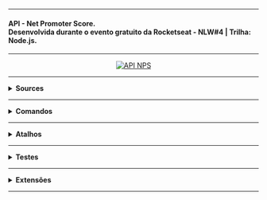 <hr />

<h4>API - Net Promoter Score.<br />Desenvolvida durante o evento gratuito da Rocketseat - NLW#4 | Trilha: Node.js.</h4>

<hr />

<p align="center">
  <a href="#">
    <img 
         src="https://github.com/lucasrmagalhaes/API_NPS_NLW4-Node.js/blob/main/api/src/assets/img/project.jpg" 
         alt="API NPS" 
    />
  </a>
</p>

<hr />

<details>
  <summary><strong>Sources</strong></summary>
  <br />
  
  - [yup](https://github.com/jquense/yup)
  - [handlebarsjs](https://handlebarsjs.com/)
  - [Ethereal](https://ethereal.email/)
  - [Nodemailer](https://nodemailer.com/about/)
  - [supertest](https://www.npmjs.com/package/supertest)
  - [Beekeeper](https://www.beekeeperstudio.io/)
  - [TypeORM](https://typeorm.io/#/)
  - [Knex.js](http://knexjs.org/)
  - [Yarn](https://yarnpkg.com/getting-started/install)
  
</details>

<hr />

<details>
    <summary><strong>Comandos</strong></summary>
    <br />
    <p><strong>Comandos utilizados durante o desenvolvimento da API:</strong></p>
    <br />
    <pre>yarn init</pre>
    <pre>yarn add express</pre>
    <pre>yarn add @types/express -D</pre>
    <pre>yarn add typescript -D</pre>
    <pre>yarn tsc --init</pre>
    <pre>yarn add ts-node-dev -D</pre>
    <pre>yarn add typeorm reflect-metadata</pre>
    <pre>yarn add sqlite3</pre>
    <pre>yarn dev</pre>
    <pre>yarn typeorm</pre>
    <pre>npx typeorm migration:create -n CreateUsers</pre>
    <pre>yarn typeorm migration:run</pre>
    <pre>yarn typeorm migration:revert</pre>
    <pre>yarn add uuid</pre>
    <pre>yarn add @types/uuid -D</pre>
    <pre>npx typeorm migration:create -n CreateSurveys</pre>
    <pre>yarn add jest @types/jest -D</pre>
    <pre>npx jest --init</pre>
    <pre>yarn add ts-jest -D</pre>
    <pre>npm i --save-dev @types/jest</pre>
    <pre>npm i jest -D</pre>
    <pre>yarn add cross-env -D</pre>
    <pre>npm install supertest @types/supertest -D</pre>
    <pre>npx typeorm migration:create -n CreateSurveysUsers</pre>
    <pre>npm i nodemailer</pre>
    <pre>npm install handlebars</pre>
    <pre>yarn add yup</pre>
    <pre>yarn add express-async-errors</pre>
</details>

<hr />

<details>
    <summary><strong>Atalhos</strong></summary>
    <br />
    <p align="left">
        <strong>Atalhos interessantes no Visual Studio Code:</strong>
        <br />
        <ul>
            <li>Removendo os imports: Alt + Shift + O</li>
            <li>Renomear mais de uma linha: Ctrl + Shift + L</li>
        </ul>
    </p>
</details>

<hr />

<details>
    <summary><strong>Testes</strong></summary>
    <br />
    <p align="left">
      <strong>Testes de Integração</strong> 
      <br />
      -> routes -> controller -> respository 
      <br />
      <- repository <- controller <- response
    </p>
</details>

<hr />

<details>
    <summary><strong>Extensões</strong></summary>
    <br />
    <p>Extensões recomendadas:</p>
    <br />
    <ol>
        <li>Omni</li>
        <li>Material Icon Theme</li>
        <li>Code Spell Checker</li>
        <li>Bracket Pair Colorizer</li>
    </ol>
</details>

<hr />
